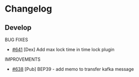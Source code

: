 # Changelog
## Develop

BUG FIXES
* [\#641](https://github.com/binance-chain/node/pull/641) [Dex] Add max lock time in time lock plugin

IMPROVEMENTS
* [\#638](https://github.com/binance-chain/node/pull/638) [Pub] BEP39 - add memo to transfer kafka message